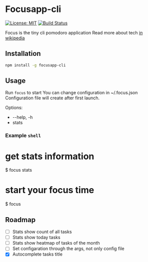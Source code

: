 # Focusapp-cli
[![License: MIT](https://img.shields.io/badge/License-MIT-yellow.svg)](https://github.com/Partysun/focusapp-cli/blob/master/LICENSE)
[![Build Status](https://travis-ci.org/Partysun/focusapp-cli.svg?branch=master)](https://travis-ci.org/Partysun/focusapp-cli)

Focus is the tiny cli pomodoro application
Read more about tech [in wikipedia](https://en.wikipedia.org/wiki/Pomodoro_Technique#Underlying_principles)

## Installation

```bash
npm install -g focusapp-cli
```

## Usage

Run `focus` to start
You can change configuration in ~/.focus.json
Configuration file will create after first launch.

Options: 
- --help, -h
- stats

### Example `shell`

# get stats information
$ focus stats
# start your focus time
$ focus

## Roadmap

- [ ] Stats show count of all tasks 
- [ ] Stats show today tasks
- [ ] Stats show heatmap of tasks of the month
- [ ] Set configaration through the args, not only config file
- [x] Autocomplete tasks title
